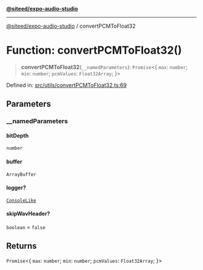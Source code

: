[**@siteed/expo-audio-studio**](../README.md)

***

[@siteed/expo-audio-studio](../README.md) / convertPCMToFloat32

# Function: convertPCMToFloat32()

> **convertPCMToFloat32**(`__namedParameters`): `Promise`\<\{ `max`: `number`; `min`: `number`; `pcmValues`: `Float32Array`; \}\>

Defined in: [src/utils/convertPCMToFloat32.ts:69](https://github.com/deeeed/expo-audio-stream/blob/9ccce858174254387aac44d30853c908707d8254/packages/expo-audio-studio/src/utils/convertPCMToFloat32.ts#L69)

## Parameters

### \_\_namedParameters

#### bitDepth

`number`

#### buffer

`ArrayBuffer`

#### logger?

[`ConsoleLike`](../type-aliases/ConsoleLike.md)

#### skipWavHeader?

`boolean` = `false`

## Returns

`Promise`\<\{ `max`: `number`; `min`: `number`; `pcmValues`: `Float32Array`; \}\>
